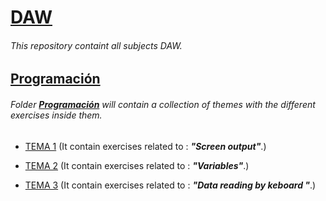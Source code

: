 # [DAW](https://github.com/FernandoLeivaBrenes/DAW)
###### This repository containt all subjects DAW.

## [Programación](https://github.com/FernandoLeivaBrenes/DAW/tree/master/PROGRAMACION)
###### Folder **[Programación](https://github.com/FernandoLeivaBrenes/DAW/tree/master/PROGRAMACION)** will contain a collection of themes with the different exercises inside them.

* [TEMA 1](https://github.com/FernandoLeivaBrenes/DAW/tree/master/PROGRAMACION/TEMA_1)
(It contain exercises related to : *__"Screen output"__*.)

* [TEMA 2](https://github.com/FernandoLeivaBrenes/DAW/tree/master/PROGRAMACION/TEMA_2)
(It contain exercises related to : *__"Variables"__*.)

* [TEMA 3](https://github.com/FernandoLeivaBrenes/DAW/tree/master/PROGRAMACION/TEMA_3)
(It contain exercises related to : *__"Data reading by keboard "__*.)
